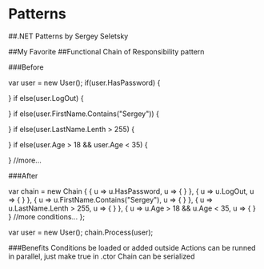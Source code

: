 # Patterns
##.NET Patterns by Sergey Seletsky

##My Favorite
##Functional Chain of Responsibility pattern

###Before

var user = new User();
if(user.HasPassword)
{

}
if else(user.LogOut)
{

}
if else(user.FirstName.Contains("Sergey"))
{

}
if else(user.LastName.Lenth > 255)
{

}
if else(user.Age > 18 && user.Age < 35)
{

} //more...

###After

var chain = new Chain<User> {
    { u => u.HasPassword, u => {  } },
    { u => u.LogOut, u => {  } },
    { u => u.FirstName.Contains("Sergey"), u => { } },
    { u => u.LastName.Lenth > 255, u => {  } },
    { u => u.Age > 18 && u.Age < 35, u => {  } }
	//more conditions...
};

var user = new User();
chain.Process(user);

###Benefits
Conditions be loaded or added outside 
Actions can be runned in parallel, just make true in .ctor
Chain can be serialized